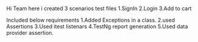# 
Hi Team here i created 3 scenarios test files 
1.SignIn 
2.Login 
3.Add to cart 

Included below requirements
1.Added Exceptions in a class.
2.used Assertions
3.Used itest listenars
4.TestNg report generation
5.Used data provider assertion.

